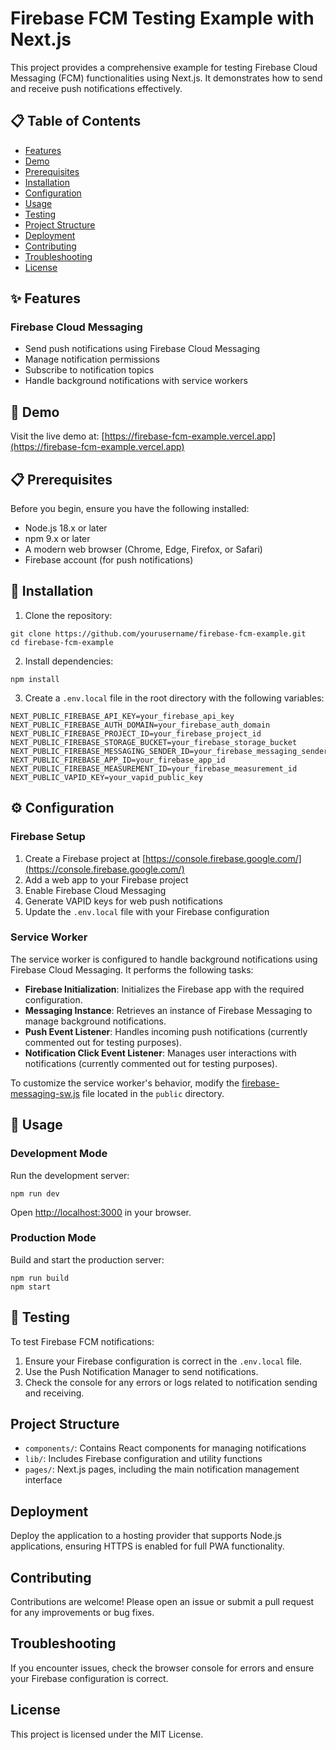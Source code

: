 # Firebase FCM Testing Example with Next.js

This project provides a comprehensive example for testing Firebase Cloud Messaging (FCM) functionalities using Next.js. It demonstrates how to send and receive push notifications effectively.

## 📋 Table of Contents

- [Features](#features)
- [Demo](#demo)
- [Prerequisites](#prerequisites)
- [Installation](#installation)
- [Configuration](#configuration)
- [Usage](#usage)
- [Testing](#testing)
- [Project Structure](#project-structure)
- [Deployment](#deployment)
- [Contributing](#contributing)
- [Troubleshooting](#troubleshooting)
- [License](#license)

## ✨ Features

### Firebase Cloud Messaging

- Send push notifications using Firebase Cloud Messaging
- Manage notification permissions
- Subscribe to notification topics
- Handle background notifications with service workers

## 🚀 Demo

Visit the live demo at: [https://firebase-fcm-example.vercel.app](https://firebase-fcm-example.vercel.app)

## 📋 Prerequisites

Before you begin, ensure you have the following installed:

- Node.js 18.x or later
- npm 9.x or later
- A modern web browser (Chrome, Edge, Firefox, or Safari)
- Firebase account (for push notifications)

## 🔧 Installation

1. Clone the repository:

```shell
git clone https://github.com/yourusername/firebase-fcm-example.git
cd firebase-fcm-example
```

2. Install dependencies:

```shell
npm install
```

3. Create a `.env.local` file in the root directory with the following variables:

```plaintext
NEXT_PUBLIC_FIREBASE_API_KEY=your_firebase_api_key
NEXT_PUBLIC_FIREBASE_AUTH_DOMAIN=your_firebase_auth_domain
NEXT_PUBLIC_FIREBASE_PROJECT_ID=your_firebase_project_id
NEXT_PUBLIC_FIREBASE_STORAGE_BUCKET=your_firebase_storage_bucket
NEXT_PUBLIC_FIREBASE_MESSAGING_SENDER_ID=your_firebase_messaging_sender_id
NEXT_PUBLIC_FIREBASE_APP_ID=your_firebase_app_id
NEXT_PUBLIC_FIREBASE_MEASUREMENT_ID=your_firebase_measurement_id
NEXT_PUBLIC_VAPID_KEY=your_vapid_public_key
```

## ⚙️ Configuration

### Firebase Setup

1. Create a Firebase project at [https://console.firebase.google.com/](https://console.firebase.google.com/)
2. Add a web app to your Firebase project
3. Enable Firebase Cloud Messaging
4. Generate VAPID keys for web push notifications
5. Update the `.env.local` file with your Firebase configuration

### Service Worker

The service worker is configured to handle background notifications using Firebase Cloud Messaging. It performs the following tasks:

- **Firebase Initialization**: Initializes the Firebase app with the required configuration.
- **Messaging Instance**: Retrieves an instance of Firebase Messaging to manage background notifications.
- **Push Event Listener**: Handles incoming push notifications (currently commented out for testing purposes).
- **Notification Click Event Listener**: Manages user interactions with notifications (currently commented out for testing purposes).

To customize the service worker's behavior, modify the [firebase-messaging-sw.js](firebase-messaging-sw.js) file located in the `public` directory.

## 🚀 Usage

### Development Mode

Run the development server:

```shell
npm run dev
```

Open [http://localhost:3000](http://localhost:3000) in your browser.

### Production Mode

Build and start the production server:

```shell
npm run build
npm start
```

## 🧪 Testing

To test Firebase FCM notifications:

1. Ensure your Firebase configuration is correct in the `.env.local` file.
2. Use the Push Notification Manager to send notifications.
3. Check the console for any errors or logs related to notification sending and receiving.

## Project Structure

- `components/`: Contains React components for managing notifications
- `lib/`: Includes Firebase configuration and utility functions
- `pages/`: Next.js pages, including the main notification management interface

## Deployment

Deploy the application to a hosting provider that supports Node.js applications, ensuring HTTPS is enabled for full PWA functionality.

## Contributing

Contributions are welcome! Please open an issue or submit a pull request for any improvements or bug fixes.

## Troubleshooting

If you encounter issues, check the browser console for errors and ensure your Firebase configuration is correct.

## License

This project is licensed under the MIT License.
